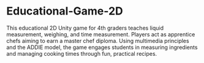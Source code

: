 # Educational-Game-2D
This educational 2D Unity game for 4th graders teaches liquid measurement, weighing, and time measurement. Players act as apprentice chefs aiming to earn a master chef diploma. Using multimedia principles and the ADDIE model, the game engages students in measuring ingredients and managing cooking times through fun, practical recipes.
